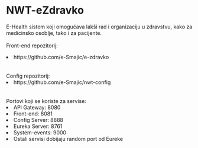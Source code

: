 # NWT-eZdravko
E-Health sistem koji omogućava lakši rad i organizaciju u zdravstvu, kako za medicinsko osoblje, tako i za pacijente.
<br/><br/>
Front-end repozitorij:
<list>
  <li><href="https://github.com/e-Smajic/e-zdravko>https://github.com/e-Smajic/e-zdravko</href></li>
</list>
<br/><br/>
Config repozitorij:
<list>
  <li><href="https://github.com/e-Smajic/nwt-config">https://github.com/e-Smajic/nwt-config</href></li>
</list>
<br/><br/>
Portovi koji se koriste za servise:
<list>
  <li>API Gateway: 8080</li>
  <li>Front-end: 8081</li>
  <li>Config Server: 8888</li>
  <li>Eureka Server: 8761</li>
  <li>System-events: 9000</li>
  <li>Ostali servisi dobijaju random port od Eureke</li>
</list>
